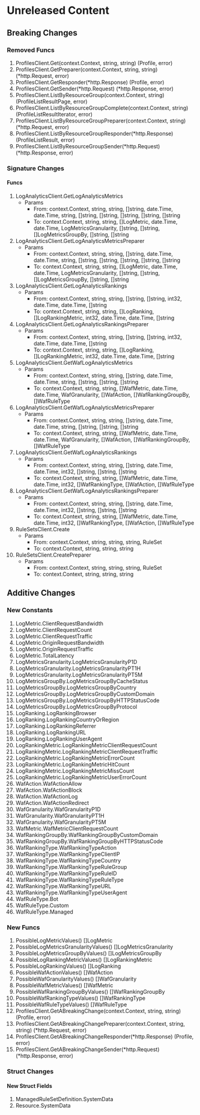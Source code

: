 # Unreleased Content

## Breaking Changes

### Removed Funcs

1. ProfilesClient.Get(context.Context, string, string) (Profile, error)
1. ProfilesClient.GetPreparer(context.Context, string, string) (*http.Request, error)
1. ProfilesClient.GetResponder(*http.Response) (Profile, error)
1. ProfilesClient.GetSender(*http.Request) (*http.Response, error)
1. ProfilesClient.ListByResourceGroup(context.Context, string) (ProfileListResultPage, error)
1. ProfilesClient.ListByResourceGroupComplete(context.Context, string) (ProfileListResultIterator, error)
1. ProfilesClient.ListByResourceGroupPreparer(context.Context, string) (*http.Request, error)
1. ProfilesClient.ListByResourceGroupResponder(*http.Response) (ProfileListResult, error)
1. ProfilesClient.ListByResourceGroupSender(*http.Request) (*http.Response, error)

### Signature Changes

#### Funcs

1. LogAnalyticsClient.GetLogAnalyticsMetrics
	- Params
		- From: context.Context, string, string, []string, date.Time, date.Time, string, []string, []string, []string, []string, []string
		- To: context.Context, string, string, []LogMetric, date.Time, date.Time, LogMetricsGranularity, []string, []string, []LogMetricsGroupBy, []string, []string
1. LogAnalyticsClient.GetLogAnalyticsMetricsPreparer
	- Params
		- From: context.Context, string, string, []string, date.Time, date.Time, string, []string, []string, []string, []string, []string
		- To: context.Context, string, string, []LogMetric, date.Time, date.Time, LogMetricsGranularity, []string, []string, []LogMetricsGroupBy, []string, []string
1. LogAnalyticsClient.GetLogAnalyticsRankings
	- Params
		- From: context.Context, string, string, []string, []string, int32, date.Time, date.Time, []string
		- To: context.Context, string, string, []LogRanking, []LogRankingMetric, int32, date.Time, date.Time, []string
1. LogAnalyticsClient.GetLogAnalyticsRankingsPreparer
	- Params
		- From: context.Context, string, string, []string, []string, int32, date.Time, date.Time, []string
		- To: context.Context, string, string, []LogRanking, []LogRankingMetric, int32, date.Time, date.Time, []string
1. LogAnalyticsClient.GetWafLogAnalyticsMetrics
	- Params
		- From: context.Context, string, string, []string, date.Time, date.Time, string, []string, []string, []string
		- To: context.Context, string, string, []WafMetric, date.Time, date.Time, WafGranularity, []WafAction, []WafRankingGroupBy, []WafRuleType
1. LogAnalyticsClient.GetWafLogAnalyticsMetricsPreparer
	- Params
		- From: context.Context, string, string, []string, date.Time, date.Time, string, []string, []string, []string
		- To: context.Context, string, string, []WafMetric, date.Time, date.Time, WafGranularity, []WafAction, []WafRankingGroupBy, []WafRuleType
1. LogAnalyticsClient.GetWafLogAnalyticsRankings
	- Params
		- From: context.Context, string, string, []string, date.Time, date.Time, int32, []string, []string, []string
		- To: context.Context, string, string, []WafMetric, date.Time, date.Time, int32, []WafRankingType, []WafAction, []WafRuleType
1. LogAnalyticsClient.GetWafLogAnalyticsRankingsPreparer
	- Params
		- From: context.Context, string, string, []string, date.Time, date.Time, int32, []string, []string, []string
		- To: context.Context, string, string, []WafMetric, date.Time, date.Time, int32, []WafRankingType, []WafAction, []WafRuleType
1. RuleSetsClient.Create
	- Params
		- From: context.Context, string, string, string, RuleSet
		- To: context.Context, string, string, string
1. RuleSetsClient.CreatePreparer
	- Params
		- From: context.Context, string, string, string, RuleSet
		- To: context.Context, string, string, string

## Additive Changes

### New Constants

1. LogMetric.ClientRequestBandwidth
1. LogMetric.ClientRequestCount
1. LogMetric.ClientRequestTraffic
1. LogMetric.OriginRequestBandwidth
1. LogMetric.OriginRequestTraffic
1. LogMetric.TotalLatency
1. LogMetricsGranularity.LogMetricsGranularityP1D
1. LogMetricsGranularity.LogMetricsGranularityPT1H
1. LogMetricsGranularity.LogMetricsGranularityPT5M
1. LogMetricsGroupBy.LogMetricsGroupByCacheStatus
1. LogMetricsGroupBy.LogMetricsGroupByCountry
1. LogMetricsGroupBy.LogMetricsGroupByCustomDomain
1. LogMetricsGroupBy.LogMetricsGroupByHTTPStatusCode
1. LogMetricsGroupBy.LogMetricsGroupByProtocol
1. LogRanking.LogRankingBrowser
1. LogRanking.LogRankingCountryOrRegion
1. LogRanking.LogRankingReferrer
1. LogRanking.LogRankingURL
1. LogRanking.LogRankingUserAgent
1. LogRankingMetric.LogRankingMetricClientRequestCount
1. LogRankingMetric.LogRankingMetricClientRequestTraffic
1. LogRankingMetric.LogRankingMetricErrorCount
1. LogRankingMetric.LogRankingMetricHitCount
1. LogRankingMetric.LogRankingMetricMissCount
1. LogRankingMetric.LogRankingMetricUserErrorCount
1. WafAction.WafActionAllow
1. WafAction.WafActionBlock
1. WafAction.WafActionLog
1. WafAction.WafActionRedirect
1. WafGranularity.WafGranularityP1D
1. WafGranularity.WafGranularityPT1H
1. WafGranularity.WafGranularityPT5M
1. WafMetric.WafMetricClientRequestCount
1. WafRankingGroupBy.WafRankingGroupByCustomDomain
1. WafRankingGroupBy.WafRankingGroupByHTTPStatusCode
1. WafRankingType.WafRankingTypeAction
1. WafRankingType.WafRankingTypeClientIP
1. WafRankingType.WafRankingTypeCountry
1. WafRankingType.WafRankingTypeRuleGroup
1. WafRankingType.WafRankingTypeRuleID
1. WafRankingType.WafRankingTypeRuleType
1. WafRankingType.WafRankingTypeURL
1. WafRankingType.WafRankingTypeUserAgent
1. WafRuleType.Bot
1. WafRuleType.Custom
1. WafRuleType.Managed

### New Funcs

1. PossibleLogMetricValues() []LogMetric
1. PossibleLogMetricsGranularityValues() []LogMetricsGranularity
1. PossibleLogMetricsGroupByValues() []LogMetricsGroupBy
1. PossibleLogRankingMetricValues() []LogRankingMetric
1. PossibleLogRankingValues() []LogRanking
1. PossibleWafActionValues() []WafAction
1. PossibleWafGranularityValues() []WafGranularity
1. PossibleWafMetricValues() []WafMetric
1. PossibleWafRankingGroupByValues() []WafRankingGroupBy
1. PossibleWafRankingTypeValues() []WafRankingType
1. PossibleWafRuleTypeValues() []WafRuleType
1. ProfilesClient.GetABreakingChange(context.Context, string, string) (Profile, error)
1. ProfilesClient.GetABreakingChangePreparer(context.Context, string, string) (*http.Request, error)
1. ProfilesClient.GetABreakingChangeResponder(*http.Response) (Profile, error)
1. ProfilesClient.GetABreakingChangeSender(*http.Request) (*http.Response, error)

### Struct Changes

#### New Struct Fields

1. ManagedRuleSetDefinition.SystemData
1. Resource.SystemData
